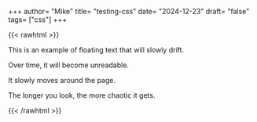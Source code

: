 +++
author= "Mike"
title= "testing-css"
date= "2024-12-23"
draft= "false"
tags= ["css"]
+++

{{< rawhtml >}}
<div class="floating-text-container">
  <p class="floating-text">This is an example of floating text that will slowly drift.</p>
  <p class="floating-text">Over time, it will become unreadable.</p>
  <p class="floating-text">It slowly moves around the page.</p>
  <p class="floating-text">The longer you look, the more chaotic it gets.</p>
</div>
{{< /rawhtml >}}
